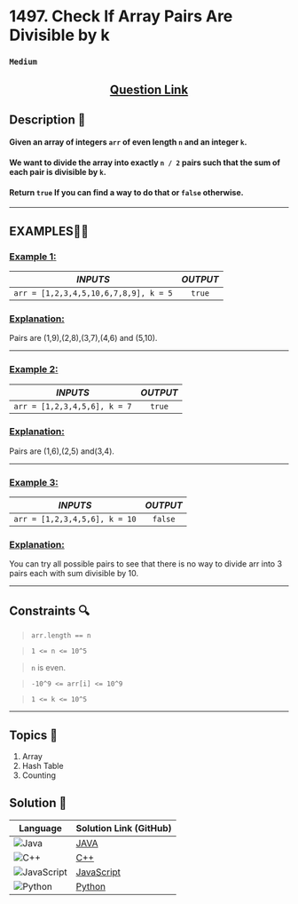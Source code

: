 # 1497. Check If Array Pairs Are Divisible by k

### `Medium`


<h2 align="center">
<a href="https://leetcode.com/problems/check-if-array-pairs-are-divisible-by-k/description/?envType=daily-question&envId=2024-10-01"><strong>Question Link</strong></a>
</h2>


## Description 📑

#### Given an array of integers `arr` of even length `n` and an integer `k`.

#### We want to divide the array into exactly `n / 2` pairs such that the sum of each pair is divisible by `k`.

#### Return `true` If you can find a way to do that or `false` otherwise.

---

## **EXAMPLES**💫✨ </br>

<h3>

<ins>**Example 1**:</ins> </br>


| _INPUTS_ | _OUTPUT_ |
| :-----------: | :-----------: |
| `arr = [1,2,3,4,5,10,6,7,8,9], k = 5` | `true` |

</h3>

<h3>
<ins>Explanation:</ins>
</h3>

Pairs are (1,9),(2,8),(3,7),(4,6) and (5,10).

____
<h3>

<ins>**Example 2**:</ins> </br>

| _INPUTS_ | _OUTPUT_ |
| :-----------: | :-----------: |
| `arr = [1,2,3,4,5,6], k = 7` | `true` |

</h3>

<h3>
<ins>Explanation:</ins>
</h3>

Pairs are (1,6),(2,5) and(3,4).

___

<h3>

<ins>**Example 3**:</ins> </br>

| _INPUTS_ | _OUTPUT_ |
| :-----------: | :-----------: |
| `arr = [1,2,3,4,5,6], k = 10` | `false` |

</h3>

<h3>
<ins>Explanation:</ins>
</h3>

You can try all possible pairs to see that there is no way to divide arr into 3 pairs each with sum divisible by 10.

___

## Constraints 🔍

> `arr.length == n`</br>

> `1 <= n <= 10^5` <br>

> `n` is even. <br>

> `-10^9 <= arr[i] <= 10^9` <br>

> `1 <= k <= 10^5`

___

## Topics 📝

1. Array
2. Hash Table
3. Counting


## Solution 📃

|  Language   |  Solution Link (GitHub) |
| ------------- | ------------- |
|  ![Java](https://img.shields.io/badge/java-%23ED8B00.svg?style=flat&logo=openjdk&logoColor=white)  | [JAVA](https://github.com/Purnima47/Leetcode-Solutions/blob/main/%F0%9F%9F%A1%20Medium/1497%20-%20Check%20if%20Array%20Pairs%20Are%20Divisible%20by%20k/_1497CheckIfArrayPairsAreDivisiblebyk.java) |
|  ![C++](https://img.shields.io/badge/c++-%2300599C.svg?style=plastic&logo=c%2B%2B&logoColor=white)  | [C++](https://github.com/Purnima47/Leetcode-Solutions/blob/main/%F0%9F%9F%A1%20Medium/1497%20-%20Check%20if%20Array%20Pairs%20Are%20Divisible%20by%20k/_1497CheckIfArrayPairsAreDivisiblebyk.cpp)  |
|  ![JavaScript](https://img.shields.io/badge/javascript-%23323330.svg?style=flat&logo=javascript&logoColor=%23F7DF1E)  | [JavaScript](https://github.com/Purnima47/Leetcode-Solutions/blob/main/%F0%9F%9F%A1%20Medium/1497%20-%20Check%20if%20Array%20Pairs%20Are%20Divisible%20by%20k/_1497CheckIfArrayPairsAreDivisiblebyk.js) |
|![Python](https://img.shields.io/badge/python-3670A0?style=plastic&logo=python&logoColor=ffdd54)| [Python](https://github.com/Purnima47/Leetcode-Solutions/blob/main/%F0%9F%9F%A1%20Medium/1497%20-%20Check%20if%20Array%20Pairs%20Are%20Divisible%20by%20k/_1497CheckIfArrayPairsAreDivisiblebyk.py) |
